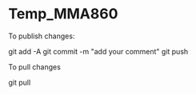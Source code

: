 # Temp_MMA860

To publish changes:

git add -A
git commit -m "add your comment"
git push 

To pull changes

git pull
